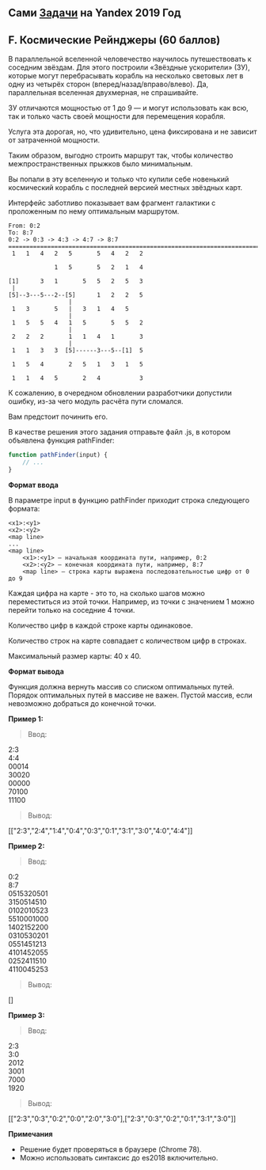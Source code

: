 ## Сами [Задачи](https://contest.yandex.ru/contest/14229/enter/) на Yandex 2019 Год

## F. Космические Рейнджеры (60 баллов)

В параллельной вселенной человечество научилось путешествовать к соседним звёздам. 
Для этого построили «Звёздные ускорители» (ЗУ), которые могут перебрасывать корабль на несколько световых лет в одну из четырёх сторон (вперед/назад/вправо/влево). Да, параллельная вселенная двухмерная, не спрашивайте.

ЗУ отличаются мощностью от 1 до 9 — и могут использовать как всю, так и только часть своей мощности для перемещения корабля. 

Услуга эта дорогая, но, что удивительно, цена фиксирована и не зависит от затраченной мощности. 

Таким образом, выгодно строить маршрут так, чтобы количество межпространственных прыжков было минимальным.

Вы попали в эту вселенную и только что купили себе новенький космический корабль с последней 
версией местных звёздных карт. 

Интерфейс заботливо показывает вам фрагмент галактики с проложенным по нему оптимальным маршрутом.

```
From: 0:2  
To: 8:7  
0:2 -> 0:3 -> 4:3 -> 4:7 -> 8:7  
===============================================================================  
 1   1   4   2   5       5   4   2   2  
 
             1   5       5   2   1   4  
 
[1]      3   1       5   5   2   5   3  
 |  
[5]--3---5---2--[5]      1   2   2   5  
                 |  
 1   3       5   |   3   1   4   5  
                 |  
 1   5   5   4   1   5       5   5   2  
                 |  
 2   2   2       1   1   4   1       3  
                 |  
 1   1   3   3  [5]------3---5--[1]  5  
 
 1   5   4       2   5   1   3   1   5  
 
 1   1   4   5       2   4           3
```

К сожалению, в очередном обновлении разработчики допустили ошибку, из-за чего модуль расчёта пути сломался. 

Вам предстоит починить его.

В качестве решения этого задания отправьте файл .js, в котором объявлена функция pathFinder:

```javascript
function pathFinder(input) {  
    // ...  
}
```

**Формат ввода**

В параметре input в функцию pathFinder приходит строка следующего формата:

```
<x1>:<y1>  
<x2>:<y2>  
<map line>  
...  
<map line>
    <x1>:<y1> — начальная координата пути, например, 0:2
    <x2>:<y2> — конечная координата пути, например, 8:7
    <map line> — строка карты выражена последовательностью цифр от 0 до 9
```

Каждая цифра на карте - это то, на сколько шагов можно переместиться из этой точки. Например, из точки с значением 1 можно перейти только на соседние 4 точки. 

Количество цифр в каждой строке карты одинаковое. 

Количество строк на карте совпадает с количеством цифр в строках. 

Максимальный размер карты: 40 x 40.

**Формат вывода**

Функция должна вернуть массив со списком оптимальных путей. 
Порядок оптимальных путей в массиве не важен. 
Пустой массив, если невозможно добраться до конечной точки.

**Пример 1:**

> Ввод:

2:3  
4:4  
00014  
30020  
00000  
70100  
11100

>Вывод:

[["2:3","2:4","1:4","0:4","0:3","0:1","3:1","3:0","4:0","4:4"]]

**Пример 2:**

>Ввод:

0:2  
8:7  
0515320501  
3150514510  
0102010523  
5510001000  
1402152200  
0310530201  
0551451213  
4101452055  
0252411510  
4110045253

>Вывод:

[]

**Пример 3:**

>Ввод:

2:3  
3:0  
2012  
3001  
7000  
1920

>Вывод:

[["2:3","0:3","0:2","0:0","2:0","3:0"],["2:3","0:3","0:2","0:1","3:1","3:0"]]

**Примечания**

* Решение будет проверяться в браузере (Chrome 78).
* Можно использовать синтаксис до es2018 включительно.
